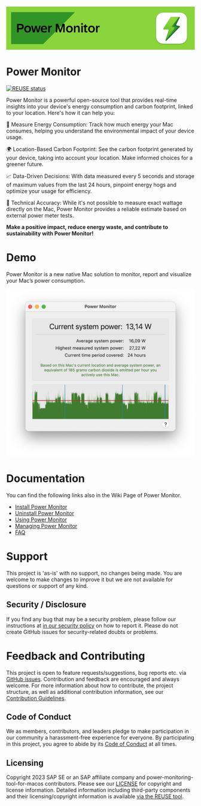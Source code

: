 ![](https://github.com/SAP/power-monitoring-tool-for-macos/blob/main/readme_images/banner.png)

# Power Monitor 

[![REUSE status](https://api.reuse.software/badge/github.com/SAP/power-monitoring-tool-for-macos)](https://api.reuse.software/info/github.com/SAP/power-monitoring-tool-for-macos)

Power Monitor is a powerful open-source tool that provides real-time insights into your device's energy consumption and carbon footprint, linked to your location. Here's how it can help you:

🔌 Measure Energy Consumption: Track how much energy your Mac consumes, helping you understand the environmental impact of your device usage.

🌍 Location-Based Carbon Footprint: See the carbon footprint generated by your device, taking into account your location. Make informed choices for a greener future.

📈 Data-Driven Decisions: With data measured every 5 seconds and storage of maximum values from the last 24 hours, pinpoint energy hogs and optimize your usage for efficiency.

🌟 Technical Accuracy: While it's not possible to measure exact wattage directly on the Mac, Power Monitor provides a reliable estimate based on external power meter tests.

**Make a positive impact, reduce energy waste, and contribute to sustainability with Power Monitor!**


# Demo

Power Monitor is a new native Mac solution to monitor, report and visualize your Mac’s power consumption.

![](https://github.com/SAP/power-monitoring-tool-for-macos/blob/main/readme_images/power_monitor_launched.png)

# Documentation 

You can find the following links also in the Wiki Page of Power Monitor.

* [Install Power Monitor](https://github.com/SAP/power-monitoring-tool-for-macos/wiki/Installation)
* [Uninstall Power Monitor](https://github.com/SAP/power-monitoring-tool-for-macos/wiki/Uninstallation)
* [Using Power Monitor](https://github.com/SAP/power-monitoring-tool-for-macos/wiki/Using-Power-Monitor)
* [Managing Power Monitor](https://github.com/SAP/power-monitoring-tool-for-macos/wiki/Managing-Power-Monitor)
* [FAQ](https://github.com/SAP/power-monitoring-tool-for-macos/wiki/Frequently-Asked-Questions)

# Support

This project is 'as-is' with no support, no changes being made. You are welcome to make changes to improve it but we are not available for questions or support of any kind.

## Security / Disclosure
If you find any bug that may be a security problem, please follow our instructions at [in our security policy](https://github.com/SAP/power-monitoring-tool-for-macos/security/policy) on how to report it. Please do not create GitHub issues for security-related doubts or problems.

# Feedback and Contributing

This project is open to feature requests/suggestions, bug reports etc. via [GitHub issues](https://github.com/SAP/power-monitoring-tool-for-macos/issues). Contribution and feedback are encouraged and always welcome. For more information about how to contribute, the project structure, as well as additional contribution information, see our [Contribution Guidelines](CONTRIBUTING.md).

## Code of Conduct

We as members, contributors, and leaders pledge to make participation in our community a harassment-free experience for everyone. By participating in this project, you agree to abide by its [Code of Conduct](https://github.com/SAP/.github/blob/main/CODE_OF_CONDUCT.md) at all times.

## Licensing

Copyright 2023 SAP SE or an SAP affiliate company and power-monitoring-tool-for-macos contributors. Please see our [LICENSE](LICENSE) for copyright and license information. Detailed information including third-party components and their licensing/copyright information is available [via the REUSE tool](https://api.reuse.software/info/github.com/SAP/power-monitoring-tool-for-macos).
